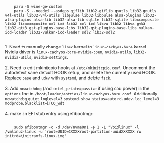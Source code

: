 ##
        paru -S wine-ge-custom
        paru -S --needed --asdeps giflib lib32-giflib gnutls lib32-gnutls v4l-utils lib32-v4l-utils libpulse lib32-libpulse alsa-plugins lib32-alsa-plugins alsa-lib lib32-alsa-lib sqlite lib32-sqlite libxcomposite lib32-libxcomposite ocl-icd lib32-ocl-icd libva lib32-libva gtk3 lib32-gtk3 gst-plugins-base-libs lib32-gst-plugins-base-libs vulkan-icd-loader lib32-vulkan-icd-loader sdl2 lib32-sdl2
<br/>1. Need to manually change `linux` kernel to `linux-cachyos-bore` kernel. Nvidia driver is `linux-cachyos-bore-nvidia-open`, `nvidia-utils`, `lib32-nvidia-utils`, `nvidia-settings`.
<br/>
<br/>2. Need to edit mkinitcpio hooks at `/etc/mkinitcpio.conf`. Uncomment the autodetect sane default HOOK setup, and delete the currently used HOOK. Replace `base` and `udev` with `systemd`, and delete `fsck`.
<br/>
<br/>3. Add `nowatchdog` (and `intel_pstate=passive` if using cpu power) in the `options` line in `/boot/loader/entries/linux-cachyos-bore.conf`. Additionally `nowatchdog` `quiet` `loglevel=3` `systemd.show_status=auto` `rd.udev.log_level=3` `modprobe.blacklist=iTCO_wdt`
<br/>
<br/>4. make an EFI stub entry using efibootmgr:
##
        sudo efibootmgr -c -d /dev/nvme0n1 -p 1 -L "Voidlinux" -l /vmlinuz-linux -u 'root=UUID=XXXXXroot-partition-uuidXXXXXX rw initrd=\initramfs-linux.img'
